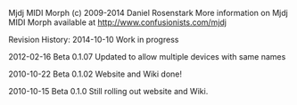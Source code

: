 Mjdj MIDI Morph (c) 2009-2014 Daniel Rosenstark
More information on Mjdj MIDI Morph available at http://www.confusionists.com/mjdj

Revision History:
2014-10-10
	Work in progress
	
2012-02-16
	Beta 0.1.07
	Updated to allow multiple devices with same names
	
2010-10-22
	Beta 0.1.02
	Website and Wiki done!
	
2010-10-15
	Beta 0.1.0
	Still rolling out website and Wiki.
